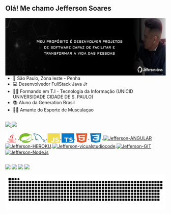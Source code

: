 ## Olá! Me chamo Jefferson Soares 


<img align = "right" width="1000cm" height="180cm" src="https://github.com/Jefferson-devs/Jefferson-devs/blob/main/Capa%20do%20GITHUB.jpg"/>

- 📍 São Paulo, Zona leste - Penha
- 💻 Desenvolvedor FullStack Java Jr  
- 👨‍🎓 Formando em T.I - Tecnologia da Informação (UNICID UNIVERSIDADE CIDADE DE S. PAULO)
- 📚 Aluno da Generation Brasil 
- 🏋️‍♂️ Amante do Esporte de Musculaçao

## <div>
  <a href="https://github.com/Jefferson-devs">
  <img height="150em" src="https://github-readme-stats.vercel.app/api?username=Jefferson-devs&show_icons=true&theme=dark&include_all_commits=true&count_private=true"/>
  <img height="150em" src="https://github-readme-stats.vercel.app/api/top-langs/?username=Jefferson-devs&layout=compact&langs_count=7&theme=dark"/>
</div>
  <div style="display: inline_block"><br>
  <img align="center" alt="Jefferson-Js" height="30" width="40" src="https://raw.githubusercontent.com/devicons/devicon/master/icons/java/java-plain.svg">
  <img align="center" alt="Jefferson-SPRING" height="30" width="40" src="https://raw.githubusercontent.com/devicons/devicon/master/icons/spring/spring-original.svg">
  <img align="center" alt="Jefferson-mysql" height="30" width="40" src="https://raw.githubusercontent.com/devicons/devicon/master/icons/mysql/mysql-plain.svg">
  <img align="center" alt="Jefferson-Js" height="30" width="40" src="https://raw.githubusercontent.com/devicons/devicon/master/icons/javascript/javascript-plain.svg">
  <img align="center" alt="Jefferson-Ts" height="30" width="40" src="https://raw.githubusercontent.com/devicons/devicon/master/icons/typescript/typescript-plain.svg">
  <img align="center" alt="Jefferson-HTML" height="30" width="40" src="https://raw.githubusercontent.com/devicons/devicon/master/icons/html5/html5-original.svg">
  <img align="center" alt="Jefferson-CSS" height="30" width="40" src="https://raw.githubusercontent.com/devicons/devicon/master/icons/css3/css3-original.svg"> 
  <img align="center" alt="Jefferson-ANGULAR" height="30" width="40" src="https://cdn.jsdelivr.net/gh/devicons/devicon/icons/angularjs/angularjs-original.svg">
  <img align="center" alt="Jefferson-HEROKU" height="30" width="40" src="https://cdn.jsdelivr.net/gh/devicons/devicon/icons/heroku/heroku-original.svg">
  <img align="center" alt="Jefferson-vicualstudiocode" height="30" width="40" src="https://cdn.jsdelivr.net/gh/devicons/devicon/icons/visualstudio/visualstudio-plain.svg">
  <img align="center" alt="Jefferson-GIT" height="30" width="40" src="https://cdn.jsdelivr.net/gh/devicons/devicon/icons/git/git-plain-wordmark.svg">
  <img align="center" alt="Jefferson-Node.js" height="30" width="40" src="https://cdn.jsdelivr.net/gh/devicons/devicon/icons/nodejs/nodejs-original-wordmark.svg">
  
    
</div>
  
##
  
<div> 
   <a href="https://www.linkedin.com/in/jefferson-soares-22103b208/" target="_blank"><img src="https://img.shields.io/badge/-LinkedIn-%230077B5?style=for-the-badge&logo=linkedin&logoColor=white" target="_blank"></a> 
 <a href="https://api.whatsapp.com/send?phone=5511952179177" target="_blank"><img src="https://img.shields.io/badge/WhatsApp-25D366?style=for-the-badge&logo=whatsapp&logoColor=white" target="_blank"></a>
 <a href="https://www.instagram.com/_jotaas/" target="_blank"><img src="https://img.shields.io/badge/-Instagram-%23E4405F?style=for-the-badge&logo=instagram&logoColor=white" target="_blank"></a>
   <a href="https://twitter.com/JeffersonJota_" target="_blank"><img src="https://img.shields.io/badge/Twitter-1DA1F2?style=for-the-badge&logo=twitter&logoColor=white" target="_blank"></a>
 
  ![Snake animation](https://github.com/Jefferson-devs/Jefferson-devs/blob/output/github-contribution-grid-snake.svg)
 
</div>
